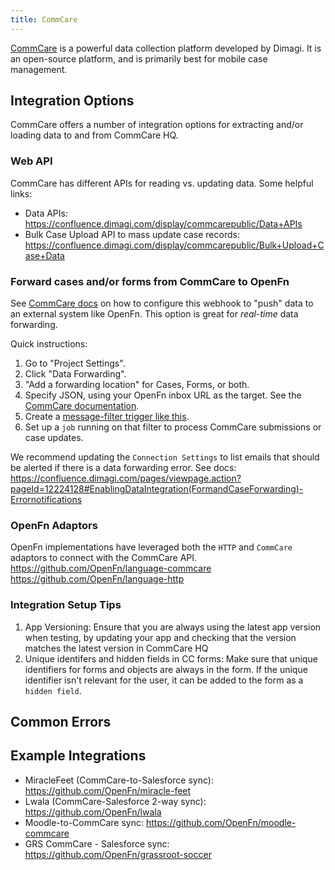 ```yaml
---
title: CommCare
---
```


[CommCare](https://www.dimagi.com/commcare/) is a powerful data collection
platform developed by Dimagi. It is an open-source platform, and is primarily best for mobile case management.

## Integration Options

CommCare offers a number of integration options for extracting and/or loading
data to and from CommCare HQ.

### Web API

CommCare has different APIs for reading vs. updating data. Some helpful links:

- Data APIs: https://confluence.dimagi.com/display/commcarepublic/Data+APIs
- Bulk Case Upload API to mass update case records:
  https://confluence.dimagi.com/display/commcarepublic/Bulk+Upload+Case+Data

### Forward cases and/or forms from CommCare to OpenFn

See
[CommCare docs](https://confluence.dimagi.com/pages/viewpage.action?pageId=12224128)
on how to configure this webhook to "push" data to an external system like
OpenFn. This option is great for _real-time_ data forwarding.

Quick instructions:

1. Go to "Project Settings".
2. Click "Data Forwarding".
3. "Add a forwarding location" for Cases, Forms, or both.
4. Specify JSON, using your OpenFn inbox URL as the target. See the
   [CommCare documentation](https://confluence.dimagi.com/pages/viewpage.action?pageId=12224128).
5. Create a
   [message-filter trigger like this](/documentation/build/triggers#match-a-message-with-a-fragment-inside-another-object-called-form).
6. Set up a `job` running on that filter to process CommCare submissions or case
   updates.

We recommend updating the `Connection Settings` to list emails that should be
alerted if there is a data forwarding error. See docs:
https://confluence.dimagi.com/pages/viewpage.action?pageId=12224128#EnablingDataIntegration(FormandCaseForwarding)-Errornotifications

### OpenFn Adaptors

OpenFn implementations have leveraged both the `HTTP` and `CommCare` adaptors to
connect with the CommCare API. https://github.com/OpenFn/language-commcare
https://github.com/OpenFn/language-http

### Integration Setup Tips
1. App Versioning: Ensure that you are always using the latest app version when testing, by updating your app and checking that the version matches the latest version in CommCare HQ
2. Unique identifers and hidden fields in CC forms: Make sure that unique identifiers for forms and objects are always in the form. If the unique identifier isn't relevant for the user, it can be added to the form as a `hidden field`. 


## Common Errors


## Example Integrations

- MiracleFeet (CommCare-to-Salesforce sync): https://github.com/OpenFn/miracle-feet 
- Lwala (CommCare-Salesforce 2-way sync): https://github.com/OpenFn/lwala
- Moodle-to-CommCare sync: https://github.com/OpenFn/moodle-commcare
- GRS CommCare - Salesforce sync: https://github.com/OpenFn/grassroot-soccer

